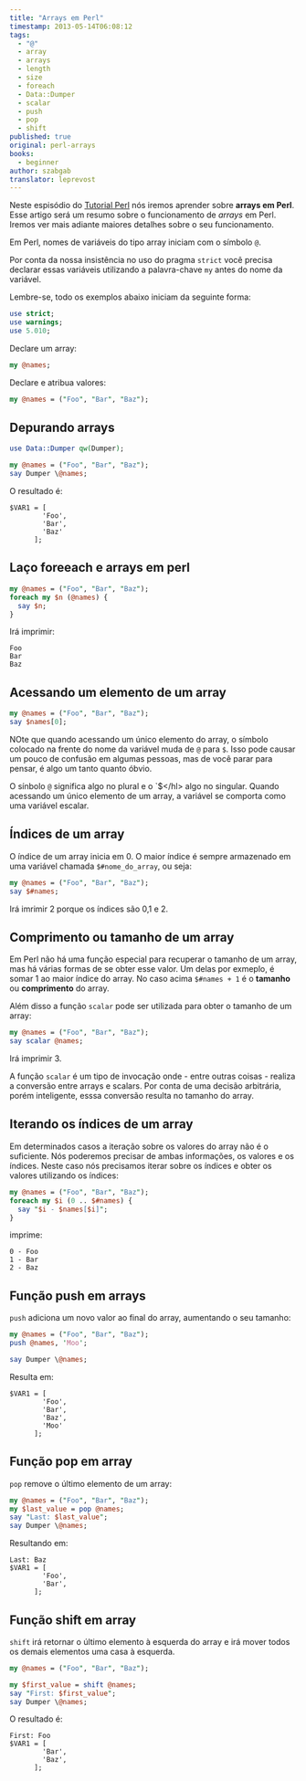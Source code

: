 ```yaml
---
title: "Arrays em Perl"
timestamp: 2013-05-14T06:08:12
tags:
  - "@"
  - array
  - arrays
  - length
  - size
  - foreach
  - Data::Dumper
  - scalar
  - push
  - pop
  - shift
published: true
original: perl-arrays
books:
  - beginner
author: szabgab
translator: leprevost
---
```



Neste espisódio do [Tutorial Perl](/perl-tutorial) nós iremos aprender sobre <b>arrays em Perl</b>.
Esse artigo será um resumo sobre o funcionamento de <i>arrays</i> em Perl. Iremos ver mais adiante
maiores detalhes sobre o seu funcionamento.

Em Perl, nomes de variáveis do tipo array iniciam com o símbolo `@`.

Por conta da nossa insistência no uso do pragma `strict` você precisa declarar essas variáveis utilizando
a palavra-chave `my` antes do nome da variável.


Lembre-se, todo os exemplos abaixo iniciam da seguinte forma:

```perl
use strict;
use warnings;
use 5.010;
```

Declare um array:

```perl
my @names;
```

Declare e atribua valores:

```perl
my @names = ("Foo", "Bar", "Baz");
```


## Depurando arrays

```perl
use Data::Dumper qw(Dumper);

my @names = ("Foo", "Bar", "Baz");
say Dumper \@names;
```

O resultado é:

```
$VAR1 = [
        'Foo',
        'Bar',
        'Baz'
      ];
```

## Laço foreeach e arrays em perl

```perl
my @names = ("Foo", "Bar", "Baz");
foreach my $n (@names) {
  say $n;
}
```

Irá imprimir:

```
Foo
Bar
Baz
```

## Acessando um elemento de um array

```perl
my @names = ("Foo", "Bar", "Baz");
say $names[0];
```

NOte que quando acessando um único elemento do array, o símbolo colocado na frente do nome da variável muda 
de `@` para `$`. Isso pode causar um pouco de confusão em algumas pessoas, mas de você parar
para pensar, é algo um tanto quanto óbvio.

O sínbolo `@` significa algo no plural e o `$</hl\> algo no singular. Quando acessando um único
elemento de um array, a variável se comporta como uma variável escalar.

## Índices de um array

O índice de um array inicia em 0. O maior índice é sempre armazenado em uma variável chamada
`$#nome_do_array`, ou seja:

```perl
my @names = ("Foo", "Bar", "Baz");
say $#names;
```

Irá imrimir 2 porque os índices são 0,1 e 2.

## Comprimento ou tamanho de um array

Em Perl não há uma função especial para recuperar o tamanho de um array, mas há 
várias formas de se obter esse valor. Um delas por exmeplo, é somar 1 ao 
maior índice do array. No caso acima `$#names + 1` é o <b>tamanho</b>
ou <b>comprimento</b> do array.

Além disso a função `scalar` pode ser utilizada para obter o tamanho de um array:

```perl
my @names = ("Foo", "Bar", "Baz");
say scalar @names;
```

Irá imprimir 3.

A função `scalar` é um tipo de invocação onde - entre outras coisas - realiza a 
conversão entre arrays e scalars. Por conta de uma decisão arbitrária, porém inteligente, esssa
conversão resulta no tamanho do array.

## Iterando os índices de um array

Em determinados casos a iteração sobre os valores do array não é o suficiente.
Nós poderemos precisar de ambas informações, os valores e os índices.
Neste caso nós precisamos iterar sobre os índices e obter os valores utilizando
os índices:

```perl
my @names = ("Foo", "Bar", "Baz");
foreach my $i (0 .. $#names) {
  say "$i - $names[$i]";
}
```

imprime:

```
0 - Foo
1 - Bar
2 - Baz
```

## Função push em arrays

`push` adiciona um novo valor ao final do array, aumentando o seu tamanho:

```perl
my @names = ("Foo", "Bar", "Baz");
push @names, 'Moo';

say Dumper \@names;
```

Resulta em:

```
$VAR1 = [
        'Foo',
        'Bar',
        'Baz',
        'Moo'
      ];
```


## Função pop em array

`pop` remove o último elemento de um array:

```perl
my @names = ("Foo", "Bar", "Baz");
my $last_value = pop @names;
say "Last: $last_value";
say Dumper \@names;
```

Resultando em:

```
Last: Baz
$VAR1 = [
        'Foo',
        'Bar',
      ];
```

## Função shift em array

`shift` irá retornar o último elemento à esquerda do array
e irá mover todos os demais elementos uma casa à esquerda.

```perl
my @names = ("Foo", "Bar", "Baz");

my $first_value = shift @names;
say "First: $first_value";
say Dumper \@names;
```

O resultado é:

```
First: Foo
$VAR1 = [
        'Bar',
        'Baz',
      ];
```

